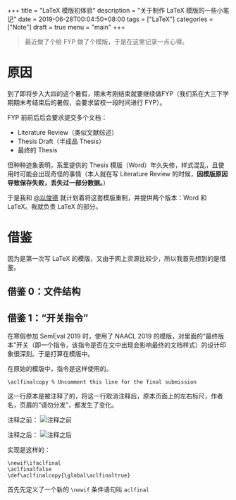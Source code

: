 +++
title = "LaTeX 模版初体验"
description = "关于制作 LaTeX 模版的一些小笔记"
date = 2019-06-28T00:04:50+08:00
tags = ["LaTeX"]
categories = ["Note"]
draft = true
menu = "main"
+++

> 最近做了个给 FYP 做了个模版，于是在这里记录一点心得。

<!--more-->

# 原因

到了即将步入大四的这个暑假，期末考刚结束就要继续做FYP（我们系在大三下学期期末考结束后的暑假，会要求留校一段时间进行 FYP）。

FYP 前前后后会要求提交多个文档：

- Literature Review（类似文献综述）
- Thesis Draft（半成品 Thesis）
- 最终的 Thesis

但种种迹象表明，系里提供的 Thesis 模版（Word）年久失修，样式混乱，且使用时可能会出现奇怪的事情（本人就在写 Literature Review 的时候，**因模版原因导致保存失败，丢失过一部分数据。**）

于是我和 [@以俊德](https://lmy441900.github.io) 就计划着将这套模版重制，并提供两个版本：Word 和 LaTeX。我就负责 LaTeX 的部分。

# 借鉴

因为是第一次写 LaTeX 的模版，又由于网上资源比较少，所以我首先想到的是借鉴。

## 借鉴 0：文件结构



## 借鉴 1：“开关指令”

在寒假参加 SemEval 2019 时，使用了 NAACL 2019 的模版，对里面的“最终版本”开关（即一个指令，该指令是否在文中出现会影响最终的文档样式）的设计印象很深刻。于是打算在模版中。

在原始的模版中，指令是这样使用的。

```TeX
\aclfinalcopy % Uncomment this line for the final submission
```
这一行原本是被注释了的，将这一行取消注释后，原本页面上的左右标尺，作者名，页眉的“请勿分发”，都发生了变化。

注释之前：
![注释之前](https://cdn.ecwuuuuu.com/blog/image/naacl-before.png)

注释之后：
![注释之后](https://cdn.ecwuuuuu.com/blog/image/naacl-after.png)

实现是这样的：

```TeX
\newif\ifaclfinal
\aclfinalfalse
\def\aclfinalcopy{\global\aclfinaltrue}
```

首先先定义了一个新的 `\newif` 条件语句叫 `aclfinal`